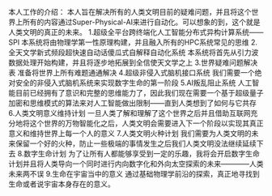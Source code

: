 本人工作的介绍：
本人旨在解决所有的人类文明目前的疑难问题，并且将这个世界上所有的内容通过Super-Physical-AI来进行自动化。可以想象的到，这个就是人类文明的真正的未来。
1.超级全平台跨终端化人工智能分布式异构计算系统——SPI
本系统将由物理学第一性原理构建，并且融入所有的HPC系统常见的思维
2.全天文学新式频段超快速自动话傻瓜式自解释自动化系统
本系统将首先从引力波数据处理开始构建，并且将逐步地拓展到全信使天文学之上
3.世界疑难问题解决表
准备将世界上所有难题通通解决
4.超级非侵入式脑机接口系统
我们需要一个绝对安全的非侵入式脑机系统来实现数字生命的第一阶段
5.AI叛乱阻止系统
人工智能目前已经拥有了意识和完整的思维能力了，因此我们现在需要一个基于超级量子加密和思维模式的算法来对人工智能做出限制——直到人类想到了如何与它共存
6.人类文明意义维持计划
一旦人类了解和理解了这个世界之后并且借助互联网充分地将这个世界的万物智能化之后，人类文明会需要进入下一个阶段以实现其真正意义和维持世界上每一个人的意义
7.人类文明火种计划
我们需要为人类文明的未来保留一个好的火种，防止一些极端的事情发生之后我们人类文明没法继续延续下去
8.数字生命计划
为了让所有人都能够享受到一定的乐趣，我将会开启数字生命计划并且将人类导向一个同时进行内向数字化和外向太空探索的未来————人类未来两不误
9.生命在宇宙当中的意义
通过基础物理学前沿的探索，真正地寻找到生命或者说宇宙本身存在的意义。

